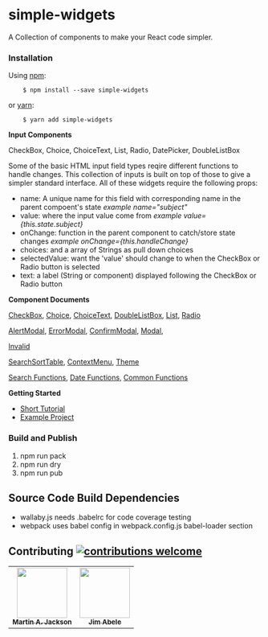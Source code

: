 # simple-widgets

A Collection of components to make your React code simpler.

### Installation

Using [npm](https://www.npmjs.com/):
```
    $ npm install --save simple-widgets
```
   or [yarn](https://yarnpkg.com/en/docs/migrating-from-npm):
```
    $ yarn add simple-widgets
```


__**Input Components**__

CheckBox, Choice, ChoiceText, List, Radio, DatePicker, DoubleListBox

Some of the basic HTML input field types reqire different functions to handle changes.
This collection of inputs is built on top of those to give a simpler standard interface.
All of these widgets require the following props:

- name: A unique name for this field with corresponding name in the parent compoent's state _example name="subject"_
- value: where the input value come from  _example value={this.state.subject}_
- onChange: function in the parent component to catch/store state changes _example onChange={this.handleChange}_
- choices: and a array of Strings as pull down choices
- selectedValue: want the 'value' should change to when the CheckBox or Radio button is selected
- text: a label (String or component) displayed following the CheckBox or Radio button


__**Component Documents**__

[CheckBox](docs/CheckBox-Example.md), [Choice](docs/Choice-Example.md), [ChoiceText](docs/ChoiceText.md), [DoubleListBox](docs/DoubleListBox.md),  [List](docs/List.md), [Radio](docs/Radio-Example.md)

[AlertModal](docs/AlertModal.md), [ErrorModal](docs/ErrorModal.md), [ConfirmModal](docs/ConfirmModal.md), [Modal](docs/Modal.md),  

[Invalid](docs/Invalid.md)

[SearchSortTable](docs/SearchSortTable.md), [ContextMenu](docs/ContextMenu.md), [Theme](docs/Theme.md)

[Search Functions](docs/SearchFunct.md), [Date Functions](docs/DateFunct.md), [Common Functions](docs/Common.md)

__**Getting Started**__
- [Short Tutorial](GettingStarted.md)
- [Example Project](https://github.com/martinjackson/simple-widgets-sample)

### Build and Publish

1. npm run pack
2. npm run dry  
3. npm run pub

## Source Code Build Dependencies

- wallaby.js needs .babelrc for code coverage testing
- webpack uses babel config in webpack.config.js babel-loader section

## Contributing [![contributions welcome](https://img.shields.io/badge/contributions-welcome-brightgreen.svg?style=flat)](https://github.com/martinjackson/simple-widgets/issues)

<table>
<tbody>
<tr>
<td align="center">
<a href="https://streamof.info"><img src="https://avatars0.githubusercontent.com/u/7481?s=460&v=4" width="100px;"/><br /><sub><b>Martin A. Jackson</b></sub></a>
</td>
<td align="center">
<a href="https://github.com/jimabele"><img src="https://avatars1.githubusercontent.com/u/73892263?s=460&amp;u=fb1dc1c6a877bbe87db054f5570c12a6c77d627f&amp;v=4" width="100px;"/><br /><sub><b>Jim Abele</b></sub></a>
</td>
</tbody>
</table>
